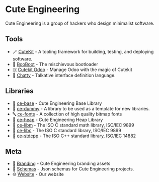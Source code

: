 # Cute Engineering

Cute Engineering is a group of hackers who design minimalist software.

## Tools

 - 🪄 [CuteKit](https://github.com/cute-engineering/cutekit) - A tooling framework for building, testing, and deploying software.
 - 👻 [BooBoot](https://github.com/cute-engineering/cutekit) - The mischievous bootloader
 - 🇴 [Cutekit Odoo](https://github.com/cute-engineering/cutekit) - Manage Odoo with the magic of Cutekit
 - 💬 [Chatty](https://github.com/cute-engineering/chatty) - Talkative interface definition language.

## Libraries

 - 👷 [ce-base](https://github.com/cute-engineering/ce-base) - Cute Engineering Base Library
 - 🤪 [ce-dummy](https://github.com/cute-engineering/ce-dummy) - A library to be used as a template for new libraries.
 - 🔤 [ce-fonts](https://github.com/cute-engineering/ce-fonts) - A collection of high quality bitmap fonts
 - 🥞 [ce-heap](https://github.com/cute-engineering/ce-heap) - Cute Engineering Heap Library
 - 🧮 [ce-libm](https://github.com/cute-engineering/ce-libm) - The ISO C standard math library, ISO/IEC 9899
 - 📃 [ce-libc](https://github.com/cute-engineering/ce-libc) - The ISO C standard library, ISO/IEC 9899
 - 📃 [ce-stdcpp](https://github.com/cute-engineering/ce-stdcpp) - The ISO C++ standard library, ISO/IEC 14882

## Meta

- 💄 [Branding](https://github.com/cute-engineering/branding) - Cute Engineering branding assets
- 📜 [Schemas](https://github.com/cute-engineering/schemas) - Json schemas for Cute Engineering projects.
- 🌐 [Website](https://github.com/cute-engineering/website) - Our website
